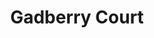 ---
title: Gadberry Court
phone: (408) 928-2750
website: http://www.roemcorp.com/projects/gadberry-courts/
management: FPI Management Inc.
tags: []
---